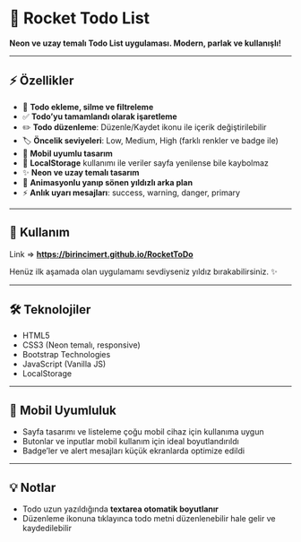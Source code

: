 # 🌌 Rocket Todo List

**Neon ve uzay temalı Todo List uygulaması. Modern, parlak ve kullanışlı!**

---

## ⚡ Özellikler

* 📝 **Todo ekleme, silme ve filtreleme**
* ✅ **Todo’yu tamamlandı olarak işaretleme**
* ✏️ **Todo düzenleme**: Düzenle/Kaydet ikonu ile içerik değiştirilebilir
* 🏷 **Öncelik seviyeleri**: Low, Medium, High (farklı renkler ve badge ile)
* 📱 **Mobil uyumlu tasarım**
* 💾 **LocalStorage** kullanımı ile veriler sayfa yenilense bile kaybolmaz
* ✨ **Neon ve uzay temalı tasarım**
* 🌠 **Animasyonlu yanıp sönen yıldızlı arka plan**
* ⚡ **Anlık uyarı mesajları**: success, warning, danger, primary

---

## 🚀 Kullanım


Link => **https://birincimert.github.io/RocketToDo**

Henüz ilk aşamada olan uygulamamı sevdiyseniz yıldız bırakabilirsiniz. ✨

---

## 🛠 Teknolojiler

* HTML5
* CSS3 (Neon temalı, responsive)
* Bootstrap Technologies
* JavaScript (Vanilla JS)
* LocalStorage

---

## 📱 Mobil Uyumluluk

* Sayfa tasarımı ve listeleme çoğu mobil cihaz için kullanıma uygun
* Butonlar ve inputlar mobil kullanım için ideal boyutlandırıldı
* Badge’ler ve alert mesajları küçük ekranlarda optimize edildi

---

## 💡 Notlar

* Todo uzun yazıldığında **textarea otomatik boyutlanır**
* Düzenleme ikonuna tıklayınca todo metni düzenlenebilir hale gelir ve kaydedilebilir
